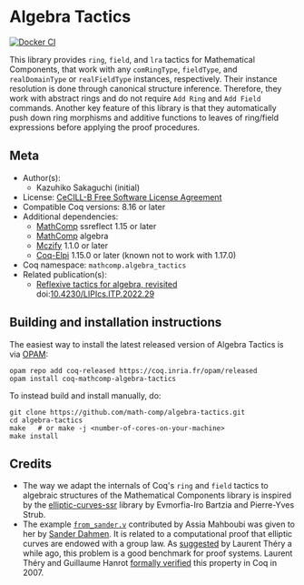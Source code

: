 <!---
This file was generated from `meta.yml`, please do not edit manually.
Follow the instructions on https://github.com/coq-community/templates to regenerate.
--->
# Algebra Tactics

[![Docker CI][docker-action-shield]][docker-action-link]

[docker-action-shield]: https://github.com/math-comp/algebra-tactics/workflows/Docker%20CI/badge.svg?branch=master
[docker-action-link]: https://github.com/math-comp/algebra-tactics/actions?query=workflow:"Docker%20CI"




This library provides `ring`, `field`, and `lra` tactics for Mathematical
Components, that work with any `comRingType`, `fieldType`, and
`realDomainType` or `realFieldType` instances, respectively. Their instance
resolution is done through canonical structure inference.  Therefore, they
work with abstract rings and do not require `Add Ring` and `Add Field`
commands. Another key feature of this library is that they automatically push
down ring morphisms and additive functions to leaves of ring/field expressions
before applying the proof procedures.

## Meta

- Author(s):
  - Kazuhiko Sakaguchi (initial)
- License: [CeCILL-B Free Software License Agreement](CeCILL-B)
- Compatible Coq versions: 8.16 or later
- Additional dependencies:
  - [MathComp](https://math-comp.github.io) ssreflect 1.15 or later
  - [MathComp](https://math-comp.github.io) algebra
  - [Mczify](https://github.com/math-comp/mczify) 1.1.0 or later
  - [Coq-Elpi](https://github.com/LPCIC/coq-elpi) 1.15.0 or later (known not to work with 1.17.0)
- Coq namespace: `mathcomp.algebra_tactics`
- Related publication(s):
  - [Reflexive tactics for algebra, revisited](https://drops.dagstuhl.de/opus/volltexte/2022/16738/) doi:[10.4230/LIPIcs.ITP.2022.29](https://doi.org/10.4230/LIPIcs.ITP.2022.29)

## Building and installation instructions

The easiest way to install the latest released version of Algebra Tactics
is via [OPAM](https://opam.ocaml.org/doc/Install.html):

```shell
opam repo add coq-released https://coq.inria.fr/opam/released
opam install coq-mathcomp-algebra-tactics
```

To instead build and install manually, do:

``` shell
git clone https://github.com/math-comp/algebra-tactics.git
cd algebra-tactics
make   # or make -j <number-of-cores-on-your-machine> 
make install
```


## Credits

- The way we adapt the internals of Coq's `ring` and `field` tactics to
  algebraic structures of the Mathematical Components library is inspired by
  the [elliptic-curves-ssr](https://github.com/strub/elliptic-curves-ssr)
  library by Evmorfia-Iro Bartzia and Pierre-Yves Strub.
- The example [`from_sander.v`](examples/from_sander.v) contributed by Assia
  Mahboubi was given to her by [Sander Dahmen](http://www.few.vu.nl/~sdn249/).
  It is related to a computational proof that elliptic curves are endowed with
  a group law.
  As [suggested](https://hal.inria.fr/inria-00129237v4/document) by Laurent
  Théry a while ago, this problem is a good benchmark for proof systems.
  Laurent Théry and Guillaume Hanrot [formally
  verified](https://doi.org/10.1007/978-3-540-74591-4_24) this property in Coq
  in 2007.
